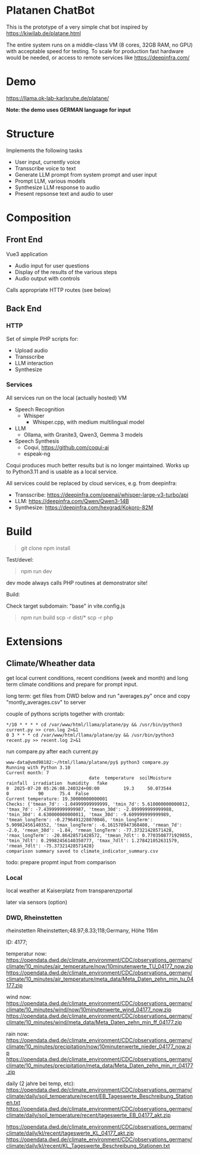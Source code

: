 # Platanen ChatBot

This is the prototype of a very simple chat bot inspired by https://kiwilab.de/platane.html 

The entire system runs on a middle-class VM (8 cores, 32GB RAM, no GPU) with acceptable speed for testing. To scale for production fast hardware would be needed, or access to remote services like https://deepinfra.com/

# Demo

https://llama.ok-lab-karlsruhe.de/platane/

**Note: the demo uses GERMAN language for input**


# Structure
Implements the following tasks

 * User input, currently voice 
 * Transscribe voice to text
 * Generate LLM prompt from system prompt and user input
 * Prompt LLM, various models
 * Synthesize LLM response to audio
 * Present repsonse text and audio to user

# Composition

## Front End

Vue3 application

  * Audio input for user questions
  * Display of the results of the various steps
  * Audio output with controls

Calls appropriate HTTP routes (see below)

## Back End

### HTTP

Set of simple PHP scripts for:

 * Upload audio
 * Transscribe
 * LLM interaction
 * Synthesize

### Services

All services run on the local (actually hosted) VM

 * Speech Recognition
   * Whisper 
      * Whisper.cpp, with medium multilingual model
 * LLM
   * Ollama, with Granite3, Qwen3, Gemma 3 models
 * Speech Synthesis
   * Coqui, https://github.com/coqui-ai
   * espeak-ng

Coqui produces much better results but is no longer maintained. Works up to Python3.11 and is usable as a local service.

All services could be replaced by cloud services, e.g. from deepinfra:

  * Transscribe: https://deepinfra.com/openai/whisper-large-v3-turbo/api
  * LLM: https://deepinfra.com/Qwen/Qwen3-14B
  * Synthesize: https://deepinfra.com/hexgrad/Kokoro-82M



# Build

> git clone 
> npm install 

Test/devel:

> npm run dev

dev mode always calls PHP routines at demonstrator site!

Build: 

Check target subdomain: "base" in vite.config.js 

> npm run build
> scp -r dist/* <your host directory>
> scp -r php <your host directory>



# Extensions
## Climate/Wheather data

get local current conditions, recent conditions (week and month) and long term
climate conditions and prepare for prompt input.

long term: get files from DWD below and run "averages.py" once and copy "montly_averages.csv" to server

couple of pythons scripts together with crontab:

```
*/10 * * * * cd /var/www/html/llama/platane/py && /usr/bin/python3 current.py >> cron.log 2>&1
0 3 * * * cd /var/www/html/llama/platane/py && /usr/bin/python3 recent.py >> recent.log 2>&1
```
run compare.py after each current.py

```
www-data@vmd98182:~/html/llama/platane/py$ python3 compare.py 
Running with Python 3.10
Current month: 7
                               date  temperature  soilMoisture  rainfall  irradiation  humidity   fake
0  2025-07-20 05:26:08.240324+00:00         19.3     50.073544         0           90      75.4  False
Current temperature: 19.30000000000001
Checks: {'tmean_7d': -1.04999999999999, 'tmin_7d': 5.610000000000012, 'tmax_7d': -7.439999999999987, 'tmean_30d': -2.899999999999988, 'tmin_30d': 4.630000000000011, 'tmax_30d': -9.609999999999989, 'tmean_longTerm': -0.2796491228070046, 'tmin_longTerm': 5.90982456140352, 'tmax_longTerm': -6.161578947368408, 'rmean_7d': -2.0, 'rmean_30d': -1.84, 'rmean_longTerm': -77.37321428571428, 'rmax_longTerm': -20.86428571428572, 'tmean_7dlt': 0.7703508771929855, 'tmin_7dlt': 0.29982456140350777, 'tmax_7dlt': 1.278421052631579, 'rmean_7dlt': -75.37321428571428}
comparison summary saved to climate_indicator_summary.csv
```

todo: prepare propmt input from comparison


### Local
local weather at Kaiserplatz from transparenzportal

later via sensors (option)

### DWD, Rheinstetten
rheinstetten 
Rheinstetten;48.97;8.33;118;Germany, Höhe 116m

ID: 4177;


temperatur now:
https://opendata.dwd.de/climate_environment/CDC/observations_germany/climate/10_minutes/air_temperature/now/10minutenwerte_TU_04177_now.zip
https://opendata.dwd.de/climate_environment/CDC/observations_germany/climate/10_minutes/air_temperature/meta_data/Meta_Daten_zehn_min_tu_04177.zip


wind now:
https://opendata.dwd.de/climate_environment/CDC/observations_germany/climate/10_minutes/wind/now/10minutenwerte_wind_04177_now.zip
https://opendata.dwd.de/climate_environment/CDC/observations_germany/climate/10_minutes/wind/meta_data/Meta_Daten_zehn_min_ff_04177.zip



rain now:
https://opendata.dwd.de/climate_environment/CDC/observations_germany/climate/10_minutes/precipitation/now/10minutenwerte_nieder_04177_now.zip
https://opendata.dwd.de/climate_environment/CDC/observations_germany/climate/10_minutes/precipitation/meta_data/Meta_Daten_zehn_min_rr_04177.zip

daily (2 jahre bei temp, etc):
https://opendata.dwd.de/climate_environment/CDC/observations_germany/climate/daily/soil_temperature/recent/EB_Tageswerte_Beschreibung_Stationen.txt
https://opendata.dwd.de/climate_environment/CDC/observations_germany/climate/daily/soil_temperature/recent/tageswerte_EB_04177_akt.zip

https://opendata.dwd.de/climate_environment/CDC/observations_germany/climate/daily/kl/recent/tageswerte_KL_04177_akt.zip
https://opendata.dwd.de/climate_environment/CDC/observations_germany/climate/daily/kl/recent/KL_Tageswerte_Beschreibung_Stationen.txt



